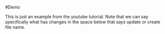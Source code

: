 #Demo

This is just an example from the youtube tutorial. Note that we can say specifically what has changes in the space below that says update or create file name.

